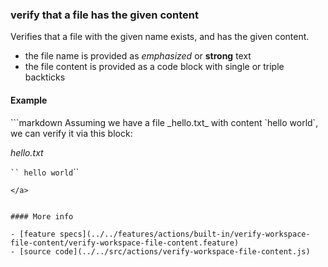 ### verify that a file has the given content

Verifies that a file with the given name exists,
and has the given content.

- the file name is provided as _emphasized_ or **strong** text
- the file content is provided as a code block with single or triple backticks

#### Example

<a textrun="run-markdown-in-textrun">
```markdown
<a textrun="create-file">
Assuming we have a file _hello.txt_ with content `hello world`,
</a>
we can verify it via this block:
<a textrun="verify-workspace-file-content">

_hello.txt_

` ​`` hello world `​``
</a>

```
</a>


#### More info

- [feature specs](../../features/actions/built-in/verify-workspace-file-content/verify-workspace-file-content.feature)
- [source code](../../src/actions/verify-workspace-file-content.js)
```
